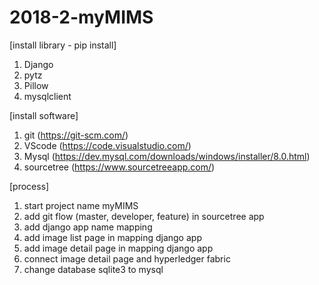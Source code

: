 # 2018-2-myMIMS

[install library - pip install]
1. Django
2. pytz
3. Pillow
4. mysqlclient

[install software]
1. git (https://git-scm.com/)
2. VScode (https://code.visualstudio.com/)
3. Mysql (https://dev.mysql.com/downloads/windows/installer/8.0.html)
4. sourcetree (https://www.sourcetreeapp.com/)

[process]
1. start project name myMIMS
2. add git flow (master, developer, feature) in sourcetree app
3. add django app name mapping
4. add image list page in mapping django app
5. add image detail page in mapping django app
6. connect image detail page and hyperledger fabric
7. change database sqlite3 to mysql
